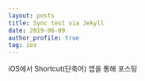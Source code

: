 ```yaml
---
layout: posts
title: Sync test via Jekyll
date: 2019-06-09
author_profile: true
tag: ios
---
```


iOS에서 Shortcut(단축어) 앱을 통해 포스팅

